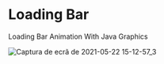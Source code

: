 # Loading Bar
Loading Bar Animation With Java Graphics

![Captura de ecrã de 2021-05-22 15-12-57_3](https://user-images.githubusercontent.com/68431317/119230146-e4f50380-bb12-11eb-8c11-82b7bb00195f.png)


